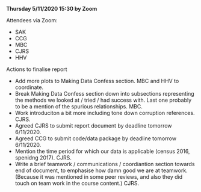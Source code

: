 **Thursday 5/11/2020 15:30 by Zoom**

Attendees via Zoom:
* SAK
* CCG
* MBC
* CJRS
* HHV

Actions to finalise report
* Add more plots to Making Data Confess section. MBC and HHV to coordinate.
* Break Making Data Confess section down into subsections representing the methods we looked at / tried / had success with. Last one probably to be a mention of the spurious relationships. MBC.
* Work introduciton a bit more including tone down corruption references. CJRS.
* Agreed CJRS to submit report document by deadline tomorrow 6/11/2020.
* Agreed CCG to submit code/data package by deadline tomorrow 6/11/2020.
* Mention the time period for which our data is applicable (census 2016, spenidng 2017). CJRS.
* Write a brief teamwork / communications / coordiantion section towards end of document, to emphasise how damn good we are at teamwork. (Because it was mentioned in some peer reviews, and also they did touch on team work in the course content.) CJRS.
